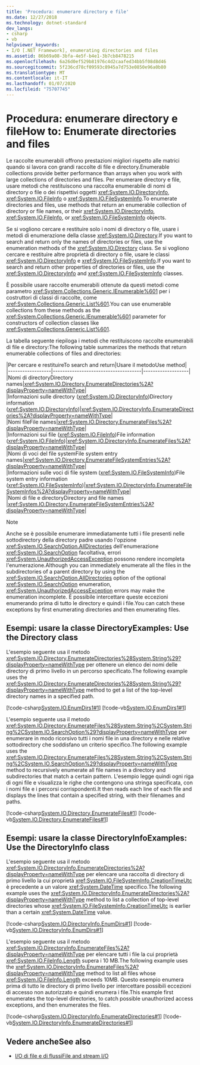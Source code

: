 ```yaml
---
title: 'Procedura: enumerare directory e file'
ms.date: 12/27/2018
ms.technology: dotnet-standard
dev_langs:
- csharp
- vb
helpviewer_keywords:
- I/O [.NET Framework], enumerating directories and files
ms.assetid: 86b69a08-3bfa-4e5f-b4e1-3b7cb8478215
ms.openlocfilehash: 6a26d0ef529b81976c4d2caafed34bb5f08d8d46
ms.sourcegitcommit: 5f236cd78cf09593c8945a7d753e0850e96a0b80
ms.translationtype: MT
ms.contentlocale: it-IT
ms.lasthandoff: 01/07/2020
ms.locfileid: "75707745"
---
```

# <a name="how-to-enumerate-directories-and-files"></a><span data-ttu-id="b1318-102">Procedura: enumerare directory e file</span><span class="sxs-lookup"><span data-stu-id="b1318-102">How to: Enumerate directories and files</span></span>
<span data-ttu-id="b1318-103">Le raccolte enumerabili offrono prestazioni migliori rispetto alle matrici quando si lavora con grandi raccolte di file e directory.</span><span class="sxs-lookup"><span data-stu-id="b1318-103">Enumerable collections provide better performance than arrays when you work with large collections of directories and files.</span></span> <span data-ttu-id="b1318-104">Per enumerare directory e file, usare metodi che restituiscono una raccolta enumerabile di nomi di directory o file o dei rispettivi oggetti <xref:System.IO.DirectoryInfo>, <xref:System.IO.FileInfo> o <xref:System.IO.FileSystemInfo>.</span><span class="sxs-lookup"><span data-stu-id="b1318-104">To enumerate directories and files, use methods that return an enumerable collection of directory or file names, or their <xref:System.IO.DirectoryInfo>, <xref:System.IO.FileInfo>, or <xref:System.IO.FileSystemInfo> objects.</span></span>  
  
<span data-ttu-id="b1318-105">Se si vogliono cercare e restituire solo i nomi di directory o file, usare i metodi di enumerazione della classe <xref:System.IO.Directory>.</span><span class="sxs-lookup"><span data-stu-id="b1318-105">If you want to search and return only the names of directories or files, use the enumeration methods of the <xref:System.IO.Directory> class.</span></span> <span data-ttu-id="b1318-106">Se si vogliono cercare e restituire altre proprietà di directory o file, usare le classi <xref:System.IO.DirectoryInfo> e <xref:System.IO.FileSystemInfo>.</span><span class="sxs-lookup"><span data-stu-id="b1318-106">If you want to search and return other properties of directories or files, use the <xref:System.IO.DirectoryInfo> and <xref:System.IO.FileSystemInfo> classes.</span></span>  
  
<span data-ttu-id="b1318-107">È possibile usare raccolte enumerabili ottenute da questi metodi come parametro <xref:System.Collections.Generic.IEnumerable%601> per i costruttori di classi di raccolte, come <xref:System.Collections.Generic.List%601>.</span><span class="sxs-lookup"><span data-stu-id="b1318-107">You can use enumerable collections from these methods as the <xref:System.Collections.Generic.IEnumerable%601> parameter for constructors of collection classes like <xref:System.Collections.Generic.List%601>.</span></span>  
  
<span data-ttu-id="b1318-108">La tabella seguente riepiloga i metodi che restituiscono raccolte enumerabili di file e directory:</span><span class="sxs-lookup"><span data-stu-id="b1318-108">The following table summarizes the methods that return enumerable collections of files and directories:</span></span>  
  
|<span data-ttu-id="b1318-109">Per cercare e restituire</span><span class="sxs-lookup"><span data-stu-id="b1318-109">To search and return</span></span>|<span data-ttu-id="b1318-110">Usare il metodo</span><span class="sxs-lookup"><span data-stu-id="b1318-110">Use method</span></span>|  
|------------------|-------------------------------------|-------------------|  
|<span data-ttu-id="b1318-111">Nomi di directory</span><span class="sxs-lookup"><span data-stu-id="b1318-111">Directory names</span></span>|<xref:System.IO.Directory.EnumerateDirectories%2A?displayProperty=nameWithType>|  
|<span data-ttu-id="b1318-112">Informazioni sulle directory (<xref:System.IO.DirectoryInfo>)</span><span class="sxs-lookup"><span data-stu-id="b1318-112">Directory information (<xref:System.IO.DirectoryInfo>)</span></span>|<xref:System.IO.DirectoryInfo.EnumerateDirectories%2A?displayProperty=nameWithType>|  
|<span data-ttu-id="b1318-113">Nomi file</span><span class="sxs-lookup"><span data-stu-id="b1318-113">File names</span></span>|<xref:System.IO.Directory.EnumerateFiles%2A?displayProperty=nameWithType>|  
|<span data-ttu-id="b1318-114">Informazioni sui file (<xref:System.IO.FileInfo>)</span><span class="sxs-lookup"><span data-stu-id="b1318-114">File information (<xref:System.IO.FileInfo>)</span></span>|<xref:System.IO.DirectoryInfo.EnumerateFiles%2A?displayProperty=nameWithType>|  
|<span data-ttu-id="b1318-115">Nomi di voci del file system</span><span class="sxs-lookup"><span data-stu-id="b1318-115">File system entry names</span></span>|<xref:System.IO.Directory.EnumerateFileSystemEntries%2A?displayProperty=nameWithType>|  
|<span data-ttu-id="b1318-116">Informazioni sulle voci di file system (<xref:System.IO.FileSystemInfo>)</span><span class="sxs-lookup"><span data-stu-id="b1318-116">File system entry information (<xref:System.IO.FileSystemInfo>)</span></span>|<xref:System.IO.DirectoryInfo.EnumerateFileSystemInfos%2A?displayProperty=nameWithType>|  
|<span data-ttu-id="b1318-117">Nomi di file e directory</span><span class="sxs-lookup"><span data-stu-id="b1318-117">Directory and file names</span></span> |<xref:System.IO.Directory.EnumerateFileSystemEntries%2A?displayProperty=nameWithType>|  

> [!NOTE]
> <span data-ttu-id="b1318-118">Anche se è possibile enumerare immediatamente tutti i file presenti nelle sottodirectory della directory padre usando l'opzione <xref:System.IO.SearchOption.AllDirectories> dell'enumerazione <xref:System.IO.SearchOption> facoltativa, errori <xref:System.UnauthorizedAccessException> possono rendere incompleta l'enumerazione.</span><span class="sxs-lookup"><span data-stu-id="b1318-118">Although you can immediately enumerate all the files in the subdirectories of a parent directory by using the <xref:System.IO.SearchOption.AllDirectories> option of the optional <xref:System.IO.SearchOption> enumeration, <xref:System.UnauthorizedAccessException> errors may make the enumeration incomplete.</span></span> <span data-ttu-id="b1318-119">È possibile intercettare queste eccezioni enumerando prima di tutto le directory e quindi i file.</span><span class="sxs-lookup"><span data-stu-id="b1318-119">You can catch these exceptions by first enumerating directories and then enumerating files.</span></span>  
  
## <a name="examples-use-the-directory-class"></a><span data-ttu-id="b1318-120">Esempi: usare la classe Directory</span><span class="sxs-lookup"><span data-stu-id="b1318-120">Examples: Use the Directory class</span></span>  
  
<span data-ttu-id="b1318-121">L'esempio seguente usa il metodo <xref:System.IO.Directory.EnumerateDirectories%28System.String%29?displayProperty=nameWithType> per ottenere un elenco dei nomi delle directory di primo livello in un percorso specificato.</span><span class="sxs-lookup"><span data-stu-id="b1318-121">The following example uses the <xref:System.IO.Directory.EnumerateDirectories%28System.String%29?displayProperty=nameWithType> method to get a list of the top-level directory names in a specified path.</span></span>  

[!code-csharp[System.IO.EnumDirs1#1](../../../samples/snippets/csharp/VS_Snippets_CLR_System/system.io.enumdirs1/cs/program.cs#1)]
[!code-vb[System.IO.EnumDirs1#1](../../../samples/snippets/visualbasic/VS_Snippets_CLR_System/system.io.enumdirs1/vb/program.vb#1)]  

<span data-ttu-id="b1318-122">L'esempio seguente usa il metodo <xref:System.IO.Directory.EnumerateFiles%28System.String%2CSystem.String%2CSystem.IO.SearchOption%29?displayProperty=nameWithType> per enumerare in modo ricorsivo tutti i nomi file in una directory e nelle relative sottodirectory che soddisfano un criterio specifico.</span><span class="sxs-lookup"><span data-stu-id="b1318-122">The following example uses the <xref:System.IO.Directory.EnumerateFiles%28System.String%2CSystem.String%2CSystem.IO.SearchOption%29?displayProperty=nameWithType> method to recursively enumerate all file names in a directory and subdirectories that match a certain pattern.</span></span> <span data-ttu-id="b1318-123">L'esempio legge quindi ogni riga di ogni file e visualizza le righe che contengono una stringa specificata, con i nomi file e i percorsi corrispondenti.</span><span class="sxs-lookup"><span data-stu-id="b1318-123">It then reads each line of each file and displays the lines that contain a specified string, with their filenames and paths.</span></span>

[!code-csharp[System.IO.Directory.EnumerateFiles#1](../../../samples/snippets/csharp/VS_Snippets_CLR_System/system.io.directory.enumeratefiles/cs/program.cs#1)]
[!code-vb[System.IO.Directory.EnumerateFiles#1](../../../samples/snippets/visualbasic/VS_Snippets_CLR_System/system.io.directory.enumeratefiles/vb/program.vb#1)]  
  
## <a name="examples-use-the-directoryinfo-class"></a><span data-ttu-id="b1318-124">Esempi: usare la classe DirectoryInfo</span><span class="sxs-lookup"><span data-stu-id="b1318-124">Examples: Use the DirectoryInfo class</span></span>  
  
<span data-ttu-id="b1318-125">L'esempio seguente usa il metodo <xref:System.IO.DirectoryInfo.EnumerateDirectories%2A?displayProperty=nameWithType> per elencare una raccolta di directory di primo livello la cui proprietà <xref:System.IO.FileSystemInfo.CreationTimeUtc> è precedente a un valore <xref:System.DateTime> specifico.</span><span class="sxs-lookup"><span data-stu-id="b1318-125">The following example uses the <xref:System.IO.DirectoryInfo.EnumerateDirectories%2A?displayProperty=nameWithType> method to list a collection of top-level directories whose <xref:System.IO.FileSystemInfo.CreationTimeUtc> is earlier than a certain <xref:System.DateTime> value.</span></span>  

[!code-csharp[System.IO.DirectoryInfo.EnumDirs#1](../../../samples/snippets/csharp/VS_Snippets_CLR_System/system.io.directoryinfo.enumdirs/cs/program.cs)]
[!code-vb[System.IO.DirectoryInfo.EnumDirs#1](../../../samples/snippets/visualbasic/VS_Snippets_CLR_System/system.io.directoryinfo.enumdirs/vb/module1.vb)]  
  
<span data-ttu-id="b1318-126">L'esempio seguente usa il metodo <xref:System.IO.DirectoryInfo.EnumerateFiles%2A?displayProperty=nameWithType> per elencare tutti i file la cui proprietà <xref:System.IO.FileInfo.Length> supera i 10 MB.</span><span class="sxs-lookup"><span data-stu-id="b1318-126">The following example uses the <xref:System.IO.DirectoryInfo.EnumerateFiles%2A?displayProperty=nameWithType> method to list all files whose <xref:System.IO.FileInfo.Length> exceeds 10MB.</span></span> <span data-ttu-id="b1318-127">Questo esempio enumera prima di tutto le directory di primo livello per intercettare possibili eccezioni di accesso non autorizzato e quindi enumera i file.</span><span class="sxs-lookup"><span data-stu-id="b1318-127">This example first enumerates the top-level directories, to catch possible unauthorized access exceptions, and then enumerates the files.</span></span>  

[!code-csharp[System.IO.DirectoryInfo.EnumerateDirectories#1](../../../samples/snippets/csharp/VS_Snippets_CLR_System/system.io.directoryinfo.enumeratedirectories/cs/program.cs#1)]
[!code-vb[System.IO.DirectoryInfo.EnumerateDirectories#1](../../../samples/snippets/visualbasic/VS_Snippets_CLR_System/system.io.directoryinfo.enumeratedirectories/vb/program.vb#1)]  
  
## <a name="see-also"></a><span data-ttu-id="b1318-128">Vedere anche</span><span class="sxs-lookup"><span data-stu-id="b1318-128">See also</span></span>

- [<span data-ttu-id="b1318-129">I/O di file e di flussi</span><span class="sxs-lookup"><span data-stu-id="b1318-129">File and stream I/O</span></span>](../../../docs/standard/io/index.md)
